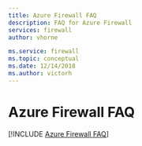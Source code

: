 ```yaml
---
title: Azure Firewall FAQ
description: FAQ for Azure Firewall
services: firewall
author: vhorne

ms.service: firewall
ms.topic: conceptual
ms.date: 12/14/2018
ms.author: victorh
---
```


# Azure Firewall FAQ

[!INCLUDE [Azure Firewall FAQ](../../includes/firewall-faq-include.md)]